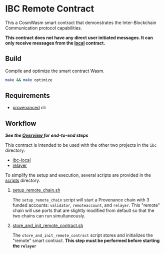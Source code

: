 # IBC Remote Contract

This a CosmWasm smart contract that demonstrates the Inter-Blockchain Communication protocol capabilities.

**This contract does not have any direct user initiated messages. It can only receive messages from the [local](../local/README.md) contract.**


## Build

Compile and optimize the smart contract Wasm.

```bash
make && make optimize
```

## Requirements

- [provenanced](https://github.com/provenance-io/provenance/releases) cli

## Workflow

***See the [Overview](../README.md) for end-to-end steps***

This contract is intended to be used with the other two projects in the `ibc` directory:
- [ibc-local](../local/README.md)
- [relayer](../relayer/README.md)

To simplify the setup and execution, several scripts are provided in the [scripts](scripts) directory.

1. [setup_remote_chain.sh](scripts/setup_remote_chain.sh)
  
    The `setup_remote_chain` script will start a Provenance chain with 3 funded accounts: `validator`, `remoteaccount`, and `relayer`.
    This "remote" chain will use ports that are slightly modified from default so that the two chains can run simultaneously.


3. [store_and_init_remote_contract.sh](scripts/store_and_init_remote_contract.sh)
    
    The `store_and_init_remote_contract` script stores and initializes the "remote" smart contract. **This step must be performed before starting the 
    `relayer`**
